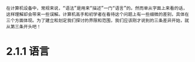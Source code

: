 

	在计算机设备中，常规来说，“语法”是用来“描述”一门“语言”的。然而单从字面上来看的话，这样理解却会带来一些误解。计算机高手和初学者在看待这个问题上有一些细微的差别，具体在三个方面体现。为了建立和划定我们探讨的界限和范围，我们应该刚才说到的三条差异开始，就从第三条开头吧！

# 2.1.1 语言
	